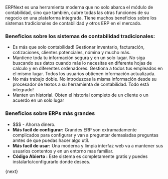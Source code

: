 <!-- add-breadcrumbs -->
ERPNext es una herramienta moderna que no solo abarca el módulo de contabilidad,
sino que también, cubre todas las otras funciones de su negocio en una plataforma integrada.
Tiene muchos beneficios sobre los sistemas tradicionales de contabilidad y otros ERP en el mercado.

### Beneficios sobre los sistemas de contabilidad tradicionales:

  * Es más que solo contabilidad! Gestionar inventario, facturación, cotizaciones, clientes potenciales, nómina y mucho más.
  * Mantiene toda tu información segura y en un solo lugar. No siga buscando sus datos cuando más lo necesitas en diferente hojas de calculo y en diferentes ordenadores.
 Gestiona a todos tus empleados en el mismo lugar. Todos los usuarios obtienen información actualizada.
  * No más trabajo doble. No introduzcas la misma información desde su procesador de textos a su herramienta de contabilidad. Todo está integrado!
  * Manten un historial. Obten el historial completo de un cliente o un acuerdo en un solo lugar

### Beneficios sobre ERPs más grandes

  * $$$ - Ahorra dinero.
  * **Más facíl de configurar:** Grandes ERP son extramadamente complicados para configurar y van a preguntar demasiadas preguntas amtes de que puedas hacer algo utíl.
  * **Más facíl de usar:** Una moderna y limpia interfaz web va a mantener sus usuarios contentos y en un entorno mas familiar.
  * **Código Abierto :** Este sistema es completamente gratis y puedes instalarlo/configurarlo donde desees.

{next}
